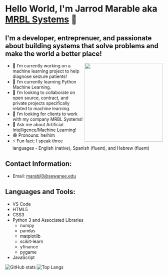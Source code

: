 # Hello World, I'm Jarrod Marable aka [MRBL Systems](https://github.com/MRBL-Systems) 👋

## I'm a developer, entreprenuer, and passionate about building systems that solve problems and make the world a better place!

<img align="right" height="250" src="https://user-images.githubusercontent.com/105946345/194892739-4416c687-1fcf-4648-a986-e15df680cb09.gif">

- 🔭 I’m currently working on a machine learning project to help diagnose seizure patients!
- 🌱 I’m currently learning Python Machine Learning.
- 👯 I’m looking to collaborate on open source, contract, and private projects specifically related to machine learning.
- 🤔 I’m looking for clients to work with my company MRBL Systems!
- 💬 Ask me about Artificial Intelligence/Machine Learning!
- 😄 Pronouns: he/him
- ⚡ Fun fact: I speak three languages - English (native), Spanish (fluent), and Hebrew (fluent)

## Contact Information:
- Email: marabjl0@sewanee.edu

## Languages and Tools:
- VS Code
- HTML5
- CSS3
- Python 3 and Associated Libraries
  - numpy
  - pandas
  - matplotlib
  - scikit-learn
  - yfinance
  - pygame
- JavaScript

<p align="center">
  
  ![GitHub stats](https://github-readme-stats.vercel.app/api?username=j-marable&show_icons=true&theme=tokyonight)
  ![Top Langs](https://github-readme-stats.vercel.app/api/top-langs/?username=j-marable&theme=tokyonight)

</p>

<!--
**j-marable/j-marable** is a ✨ _special_ ✨ repository because its `README.md` (this file) appears on your GitHub profile.

Here are some ideas to get you started:

### 🔭 I’m currently working on ...a machine learning project to help diagnose patients who may or may not have seizures.
### 🌱 I’m currently learning ...Python Machine Learning.
### 👯 I’m looking to collaborate on ...open source, contract, and private projects specifically related to machine learning.
### 🤔 I’m looking for help with ...starting my own software development company!
### 💬 Ask me about ...Artificial Intelligence/Machine Learning!
- 📫 How to reach me: ...
### 😄 Pronouns: ...he/him
### ⚡ Fun fact: ...I speak three languages - English (native), Spanish (fluent), and Hebrew (fluent)
-->
